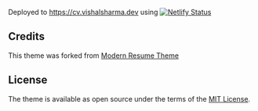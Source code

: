 Deployed to https://cv.vishalsharma.dev using [![Netlify Status](https://api.netlify.com/api/v1/badges/ef0ccaca-e1a2-4df2-9e4a-2c716862fc9f/deploy-status)](https://app.netlify.com/sites/cranky-liskov-d84c32/deploys)
## Credits

This theme was forked from [Modern Resume Theme](https://github.com/sproogen/modern-resume-theme)
## License

The theme is available as open source under the terms of the [MIT License](https://opensource.org/licenses/MIT).
